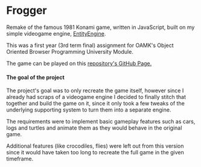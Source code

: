 # Frogger

Remake of the famous 1981 Konami game, written in JavaScript, built on my simple videogame engine, [EntityEngine](https://github.com/Xerren09/EntityEngine).

This was a first year (3rd term final) assignment for OAMK's Object Oriented Browser Programming University Module.

The game can be played on this [repository's GitHub Page.](xerren09.github.io/frogger)

#### The goal of the project

The project's goal was to only recreate the game itself, however since I already had scraps of a videogame engine I decided to finally stitch that together and build the game on it, since it only took a few tweaks of the underlying supporting system to turn them into a separate engine.

The requirements were to implement basic gameplay features such as cars, logs and turtles and animate them as they would behave in the original game.

Additional features (like crocodiles, flies) were left out from this version since it would have taken too long to recreate the full game in the given timeframe.
